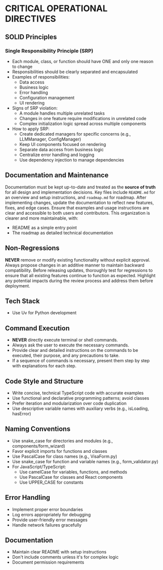 # **CRITICAL OPERATIONAL DIRECTIVES**

## SOLID Principles

### Single Responsibility Principle (SRP)
- Each module, class, or function should have ONE and only one reason to change
- Responsibilities should be clearly separated and encapsulated
- Examples of responsibilities:
  - Data access
  - Business logic
  - Error handling
  - Configuration management
  - UI rendering
- Signs of SRP violation:
  - A module handles multiple unrelated tasks
  - Changes in one feature require modifications in unrelated code
  - Complex initialization logic spread across multiple components
- How to apply SRP:
  - Create dedicated managers for specific concerns (e.g., LLMManager, ConfigManager)
  - Keep UI components focused on rendering
  - Separate data access from business logic
  - Centralize error handling and logging
  - Use dependency injection to manage dependencies

## Documentation and Maintenance

Documentation must be kept up-to-date and treated as the **source of truth** for all design and implementation decisions. Key files include `README.md` for an overview and setup instructions, and `roadmap.md` for roadmap. After implementing changes, update the documentation to reflect new features, fixes, and edge cases. Ensure that examples and usage instructions are clear and accessible to both users and contributors.
This organization is clearer and more maintainable, with:

- README as a simple entry point
- The roadmap as detailed technical documentation

## Non-Regressions

**NEVER** remove or modify existing functionality without explicit approval. Always propose changes in an additive manner to maintain backward compatibility. Before releasing updates, thoroughly test for regressions to ensure that all existing features continue to function as expected. Highlight any potential impacts during the review process and address them before deployment.

## Tech Stack

- Use Uv for Python development

## Command Execution

- **NEVER** directly execute terminal or shell commands.
- Always ask the user to execute the necessary commands.
- Provide clear and detailed instructions on the commands to be executed, their purpose, and any precautions to take.
- If a sequence of commands is necessary, present them step by step with explanations for each step.

## Code Style and Structure

- Write concise, technical TypeScript code with accurate examples
- Use functional and declarative programming patterns; avoid classes
- Prefer iteration and modularization over code duplication
- Use descriptive variable names with auxiliary verbs (e.g., isLoading, hasError)

## Naming Conventions

- Use snake_case for directories and modules (e.g., components/form_wizard)
- Favor explicit imports for functions and classes
- Use PascalCase for class names (e.g., VisaForm.py)
- Use snake_case for function and variable names (e.g., form_validator.py)
- For JavaScript/TypeScript:
  - Use camelCase for variables, functions, and methods
  - Use PascalCase for classes and React components
  - Use UPPER_CASE for constants

## Error Handling

- Implement proper error boundaries
- Log errors appropriately for debugging
- Provide user-friendly error messages
- Handle network failures gracefully

## Documentation

- Maintain clear README with setup instructions
- Don't include comments unless it's for complex logic
- Document permission requirements
